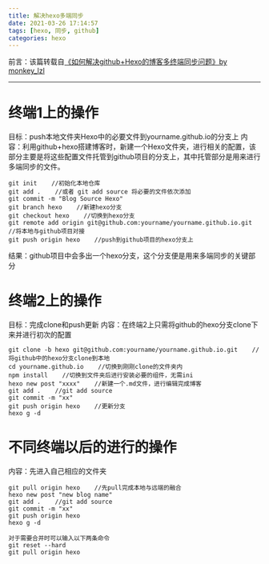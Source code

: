 ```yaml
---
title: 解决hexo多端同步
date: 2021-03-26 17:14:57
tags: [hexo, 同步, github] 
categories: hexo
---
```

前言：该篇转载自[《如何解决github+Hexo的博客多终端同步问题》by monkey_lzl](https://blog.csdn.net/Monkey_LZL/article/details/60870891?utm_medium=distribute.pc_relevant_t0.none-task-blog-BlogCommendFromMachineLearnPai2-1.control&dist_request_id=&depth_1-utm_source=distribute.pc_relevant_t0.none-task-blog-BlogCommendFromMachineLearnPai2-1.control)
***
# 终端1上的操作
目标：push本地文件夹Hexo中的必要文件到yourname.github.io的分支上
内容：利用github+hexo搭建博客时，新建一个Hexo文件夹，进行相关的配置，该部分主要是将这些配置文件托管到github项目的分支上，其中托管部分是用来进行多端同步的文件。
<br/>
```
git init    //初始化本地仓库
git add .    //或者 git add source 将必要的文件依次添加
git commit -m "Blog Source Hexo"
git branch hexo    //新建hexo分支
git checkout hexo    //切换到hexo分支
git remote add origin git@github.com:yourname/yourname.github.io.git    //将本地与github项目对接
git push origin hexo    //push到github项目的hexo分支上
```
结果：github项目中会多出一个hexo分支，这个分支便是用来多端同步的关键部分
<!--more-->

# 终端2上的操作
目标：完成clone和push更新
内容：在终端2上只需将github的hexo分支clone下来并进行初次的配置
<br/>
```
git clone -b hexo git@github.com:yourname/yourname.github.io.git    //将github中的hexo分支clone到本地
cd yourname.github.io    //切换到刚刚clone的文件夹内
npm install    //切换到文件夹后进行安装必要的组件，无需ini
hexo new post "xxxx"    //新建一个.md文件，进行编辑完成博客
git add .    //git add source
git commit -m "xx"
git push origin hexo    //更新分支
hexo g -d
```

# 不同终端以后的进行的操作
内容：先进入自己相应的文件夹
<br/>
```
git pull origin hexo    //先pull完成本地与远端的融合
hexo new post "new blog name"
git add .    //git add source
git commit -m "xx"
git push origin hexo
hexo g -d

对于需要合并时可以输入以下两条命令
git reset --hard
git pull origin hexo
```